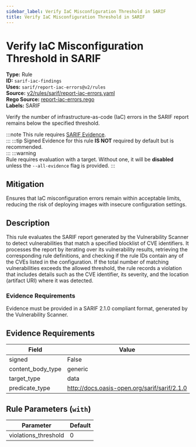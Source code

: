 ```yaml
---
sidebar_label: Verify IaC Misconfiguration Threshold in SARIF
title: Verify IaC Misconfiguration Threshold in SARIF
---  
```

# Verify IaC Misconfiguration Threshold in SARIF  
**Type:** Rule  
**ID:** `sarif-iac-findings`  
**Uses:** `sarif/report-iac-errors@v2/rules`  
**Source:** [v2/rules/sarif/report-iac-errors.yaml](https://github.com/scribe-public/sample-policies/blob/main/v2/rules/sarif/report-iac-errors.yaml)  
**Rego Source:** [report-iac-errors.rego](https://github.com/scribe-public/sample-policies/blob/main/v2/rules/sarif/report-iac-errors.rego)  
**Labels:** SARIF  

Verify the number of infrastructure-as-code (IaC) errors in the SARIF report remains below the specified threshold.

:::note 
This rule requires [SARIF Evidence](https://scribe-security.netlify.app/docs/valint/sarif).  
::: 
:::tip 
Signed Evidence for this rule **IS NOT** required by default but is recommended.  
::: 
:::warning  
Rule requires evaluation with a target. Without one, it will be **disabled** unless the `--all-evidence` flag is provided.
::: 

## Mitigation  
Ensures that IaC misconfiguration errors remain within acceptable limits, reducing the risk of deploying images  with insecure configuration settings.



## Description  
This rule evaluates the SARIF report generated by the Vulnerability Scanner to detect vulnerabilities that match
a specified blocklist of CVE identifiers. It processes the report by iterating over its vulnerability results, retrieving
the corresponding rule definitions, and checking if the rule IDs contain any of the CVEs listed in the configuration.
If the total number of matching vulnerabilities exceeds the allowed threshold, the rule records a violation that includes
details such as the CVE identifier, its severity, and the location (artifact URI) where it was detected.

### **Evidence Requirements**

Evidence must be provided in a SARIF 2.1.0 compliant format, generated by the Vulnerability Scanner.


## Evidence Requirements  
| Field | Value |
|-------|-------|
| signed | False |
| content_body_type | generic |
| target_type | data |
| predicate_type | http://docs.oasis-open.org/sarif/sarif/2.1.0 |

## Rule Parameters (`with`)  
| Parameter | Default |
|-----------|---------|
| violations_threshold | 0 |

